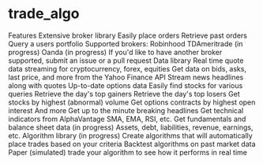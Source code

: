 # trade_algo

Features
Extensive broker library
Easily place orders
Retrieve past orders
Query a users portfolio
Supported brokers:
Robinhood
TDAmeritrade (in progress)
Oanda (in progress)
If you'd like to have another broker supported, submit an issue or a pull request
Data library
Real time quote data streaming for cryptocurrency, forex, equities
Get data on bids, asks, last price, and more from the Yahoo Finance API
Stream news headlines along with quotes
Up-to-date options data
Easily find stocks for various queries
Retrieve the day's top gainers
Retrieve the day's top losers
Get stocks by highest (abnormal) volume
Get options contracts by highest open interest
And more
Get up to the minute breaking headlines
Get technical indicators from AlphaVantage
SMA, EMA, RSI, etc.
Get fundamentals and balance sheet data (in progress)
Assets, debt, liabilities, revenue, earnings, etc.
Algorithm library (in progress)
Create algorithms that will automatically place trades based on your criteria
Backtest algorithms on past market data
Paper (simulated) trade your algorithm to see how it performs in real time
